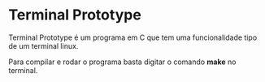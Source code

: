 # Terminal Prototype

Terminal Prototype é um programa em C que tem uma funcionalidade tipo de um terminal linux.

Para compilar e rodar o programa basta digitar o comando **make** no terminal.
